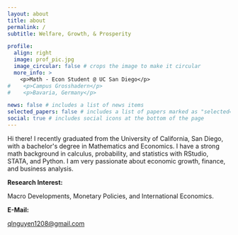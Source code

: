 ```yaml
---
layout: about
title: about
permalink: /
subtitle: Welfare, Growth, & Prosperity

profile:
  align: right
  image: prof_pic.jpg
  image_circular: false # crops the image to make it circular
  more_info: >
    <p>Math - Econ Student @ UC San Diego</p>
#    <p>Campus Grosshadern</p>
#    <p>Bavaria, Germany</p>

news: false # includes a list of news items
selected_papers: false # includes a list of papers marked as "selected={true}"
social: true # includes social icons at the bottom of the page
---
```


Hi there! I recently graduated from the University of California, San Diego, with a bachelor's degree in Mathematics and Economics. I have a strong math background in calculus, probability, and statistics with RStudio, STATA, and Python. I am very passionate about economic growth, finance, and business analysis.

<p><b>Research Interest: </b></p>
Macro Developments, Monetary Policies, and International Economics. 



<p><b>E-Mail:</b></p>

  [qlnguyen1208@gmail.com](mailto:qlnguyen1208@gmail.com)


